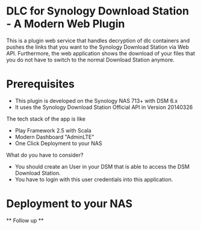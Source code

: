 DLC for Synology Download Station - A Modern Web Plugin
=======================================================

This is a plugin web service that handles decryption of dlc containers and pushes the links that
you want to the Synology Download Station via Web API. Furthermore, the web application shows the 
download of your files that you do not have to switch to the normal Download Station anymore.

Prerequisites
======================

- This plugin is developed on the Synology NAS 713+ with DSM 6.x
- It uses the Synology Download Station Official API in Version 20140326

The tech stack of the app is like 
- Play Framework 2.5 with Scala
- Modern Dashboard "AdminLTE"
- One Click Deployment to your NAS

What do you have to consider?

- You should create an User in your DSM that is able to access the DSM Download Station.
- You have to login with this user credentials into this application.

Deployment to your NAS
======================

** Follow up **
